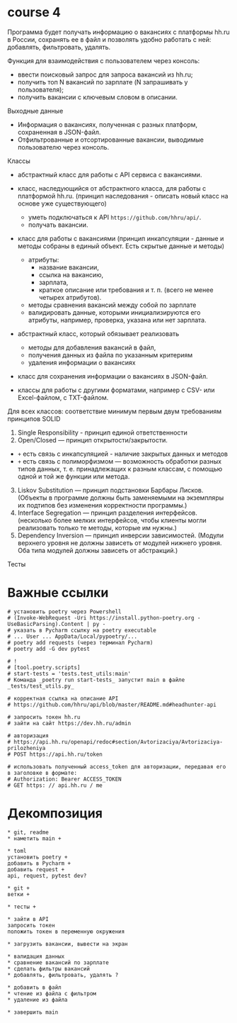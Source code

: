 # course 4

Программа будет получать информацию о вакансиях с платформы hh.ru в России,
сохранять ее в файл и позволять удобно работать с ней:
добавлять, фильтровать, удалять.

Функция для взаимодействия с пользователем через консоль:
- ввести поисковый запрос для запроса вакансий из hh.ru;
- получить топ N вакансий по зарплате (N запрашивать у пользователя);
- получить вакансии с ключевым словом в описании.

Выходные данные
- Информация о вакансиях, полученная с разных платформ, сохраненная в JSON-файл.
- Отфильтрованные и отсортированные вакансии, выводимые пользователю через консоль.

Классы
- абстрактный класс для работы с API сервиса с вакансиями.
- класс, наследующийся от абстрактного класса, для работы с платформой hh.ru. (принцип наследования - описать новый класс на основе уже существующего)
    - уметь подключаться к API `https://github.com/hhru/api/`.
    - получать вакансии.

- класс для работы с вакансиями (принцип инкапсуляции - данные и методы собраны в единый объект. Есть скрытые данные и методы)
    - атрибуты:
        - название вакансии, 
        - ссылка на вакансию, 
        - зарплата, 
        - краткое описание или требования и т. п. (всего не менее четырех атрибутов).
    - методы сравнения вакансий между собой по зарплате
    - валидировать данные, которыми инициализируются его атрибуты, например, проверка, указана или нет зарплата.
    
- абстрактный класс, который обязывает реализовать 
    - методы для добавления вакансий в файл,
    - получения данных из файла по указанным критериям
    - удаления информации о вакансиях
- класс для сохранения информации о вакансиях в JSON-файл.
- классы для работы с другими форматами, например с CSV- или Excel-файлом, с TXT-файлом.

Для всех классов: соответствие минимум первым двум требованиям принципов SOLID
1. Single Responsibility - принцип единой ответственности
2. Open/Closed — принцип открытости/закрытости.
+ `+` есть связь с инкапсуляцией - наличие закрытых данных и методов
+ `+` есть связь с полиморфизмом — возможность обработки разных типов данных, т. е. принадлежащих к разным классам, с помощью одной и той же функции или метода.
3. Liskov Substitution — принцип подстановки Барбары Лисков. (Объекты в программе должны быть заменяемыми на экземпляры их подтипов без изменения корректности программы.)
4. Interface Segregation — принцип разделения интерфейсов. (несколько более мелких интерфейсов, чтобы клиенты могли реализовать только те методы, которые им нужны.)
5. Dependency Inversion — принцип инверсии зависимостей. (Модули верхнего уровня не должны зависеть от модулей нижнего уровня. Оба типа модулей должны зависеть от абстракций.)

Тесты

# Важные ссылки

    # установить poetry через Powershell
    # (Invoke-WebRequest -Uri https://install.python-poetry.org -UseBasicParsing).Content | py -
    # указать в Pycharm ссылку на poetry executable
    # ... User ... AppData/Local/pypoetry/...
    # poetry add requests (через терминал Pycharm)
    # poetry add -G dev pytest

    # !
    # [tool.poetry.scripts]
    # start-tests = 'tests.test_utils:main'
    # Команда _poetry run start-tests_ запустит main в файле _tests/test_utils.py_

    # корректная ссылка на описание API
    # https://github.com/hhru/api/blob/master/README.md#headhunter-api
    
    # запросить токен hh.ru
    # зайти на сайт https://dev.hh.ru/admin

    # авторизация
    # https://api.hh.ru/openapi/redoc#section/Avtorizaciya/Avtorizaciya-prilozheniya
    # POST https://api.hh.ru/token

    # использовать полученный access_token для авторизации, передавая его в заголовке в формате:
    # Authorization: Bearer ACCESS_TOKEN
    # GET https: // api.hh.ru / me

# Декомпозиция
    * git, readme
    * наметить main +

    * toml
    установить poetry +
    добавить в Pycharm +
    добавить request +
    api, request, pytest dev?
    
    * git +
    ветки +
    
    * тесты +

    * зайти в API
    запросить токен
    положить токен в переменную окружения

    * загрузить вакансии, вывести на экран

    * валидация данных
    * сравнение вакансий по зарплате
    * сделать фильтры вакансий
    * добавлять, фильтровать, удалять ?

    * добавить в файл
    * чтение из файла с фильтром
    * удаление из файла
    
    * завершить main

